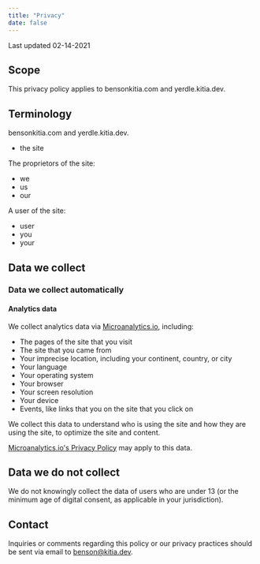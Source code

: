 ```yaml
---
title: "Privacy"
date: false
---
```


Last updated 02-14-2021

## Scope

This privacy policy applies to bensonkitia.com and yerdle.kitia.dev.

## Terminology

bensonkitia.com and yerdle.kitia.dev.

- the site

The proprietors of the site:

- we
- us
- our

A user of the site:

- user
- you
- your

## Data we collect

### Data we collect automatically

#### Analytics data

We collect analytics data via [Microanalytics.io](https://microanalytics.io), including:

- The pages of the site that you visit
- The site that you came from
- Your imprecise location, including your continent, country, or city
- Your language
- Your operating system
- Your browser
- Your screen resolution
- Your device
- Events, like links that you on the site that you click on

We collect this data to understand who is using the site and how they are using the site, to optimize the site and content.

[Microanalytics.io's Privacy Policy](https://microanalytics.io/page/privacy) may apply to this data.

## Data we do not collect

We do not knowingly collect the data of users who are under 13 (or the minimum age of digital consent, as applicable in your jurisdiction).

## Contact

Inquiries or comments regarding this policy or our privacy practices should be sent via email to benson@kitia.dev.
